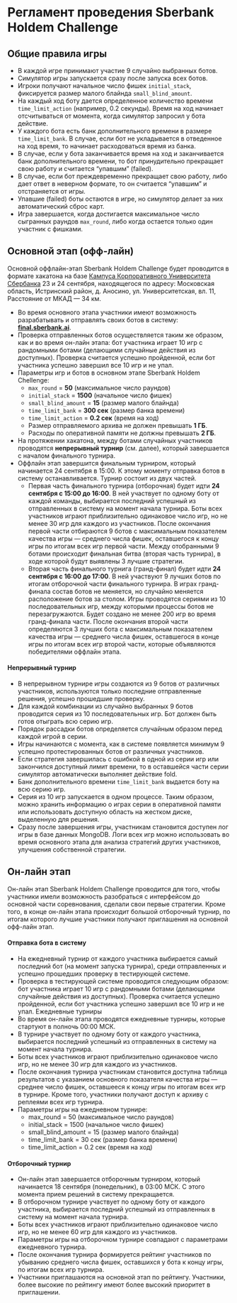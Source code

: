 # Регламент проведения Sberbank Holdem Challenge

## Общие правила игры

- В каждой игре принимают участие 9 случайно выбранных ботов.
- Симулятор игры запускается сразу после запуска всех ботов.
- Игроки получают начальное число фишек `initial_stack`, фиксируется размер малого блайнда `small_blind_amount`.
- На каждый ход боту дается определенное количество времени `time_limit_action` (например, 0.2 секунды). Время на ход начинает отсчитываться от момента, когда симулятор запросил у бота действие.
- У каждого бота есть банк дополнительного времени в размере `time_limit_bank`. В случае, если бот не укладывается в отведенное на ход время, то начинает расходоваться время из банка.
- В случае, если у бота заканчивается время на ход и заканчивается банк дополнительного времени, то бот принудительно прекращает свою работу и считается “упавшим” (failed).
- В случае, если бот преждевременно прекращает свою работу, либо дает ответ в неверном формате, то он считается “упавшим” и отстраняется от игры.
- Упавшие (failed) боты остаются в игре, но симулятор делает за них автоматический сброс карт.
- Игра завершается, когда достигается максимальное число сыгранных раундов `max_round`, либо когда остается только один участник с фишками.

## Основной этап (офф-лайн)

Основной оффлайн-этап Sberbank Holdem Challenge будет проводится в формате хакатона на базе [Кампуса Корпоративного Университета Сбербанка](http://www.sberbank-university.ru/ru/campus/) 23 и 24 сентября, находящегося по адресу: Московская область, Истринский район, д. Аносино, ул. Университетская, вл. 11, Расстояние от МКАД — 34 км. 

- Во время основного этапа участники имеют возможность разрабатывать и отправлять своих ботов в систему: [**final.sberbank.ai**](https://final.sberbank.ai).
- Проверка отправленных ботов осуществляется таким же образом, как и во время он-лайн этапа: бот участника играет 10 игр с рандомными ботами (делающими случайные действия из доступных). Проверка считается успешно пройденной, если бот участника успешно завершил все 10 игр и не упал.
- Параметры игр и ботов в основном этапе Sberbank Holdem Chellenge:
  - `max_round` = **50** (максимальное число раундов)
  - `initial_stack` = **1500** (начальное число фишек)
  - `small_blind_amount` = **15** (размер малого блайнда)
  - `time_limit_bank` = **300 сек** (размер банка времени)
  - `time_limit_action` = **0.2 сек** (время на ход)
  - Размер отправляемого архива не должен превышать 	**1 ГБ**.
  - Расходы по оперативной памяти не должны превышать **2 ГБ**.
- На протяжении хакатона, между ботами случайных участников проводятся **непрерывный турнир** (см. далее), который завершается с началом финального турнира.
- Оффлайн этап завершится финальным турниром, который начинается 24 сентября в 15:00. К этому моменту отправка ботов в систему останавливается. Турнир состоит из двух частей.
  - Первая часть финального турнира (отборочная) будет идти **24 сентября с 15:00 до 16:00**. В ней участвует по одному боту от каждой команды, выбирается последний успешный из отправленных в систему на момент начала турнира. Боты всех участников играют приблизительно одинаковое число игр, но не менее 30 игр для каждого из участников. После окончания первой части отбираются 9 ботов с максимальным показателем качества игры — среднего числа фишек, оставшегося к концу игры по итогам всех игр первой части. Между отобранными 9 ботами происходит финальная битва (вторая часть турнира), в ходе которой будут выявлены 3 лучшие стратегии.
  - Вторая часть финального турнига (гранд-финал) будет идти **24 сентября с 16:00 до 17:00**. В ней участвуют 9 лучших ботов по итогам отборочной части финального турнира. В играх гранд-финала состав ботов не меняется, но случайно меняется расположение ботов за столом. Игры проводятся сериями из 10 последовательных игр, между которыми процессы ботов не перезагружаются. Будет создано не менее 200 игр во время гранд-финала части. После окончания второй части определяются 3 лучших бота с максимальным показателем качества игры — среднего числа фишек, оставшегося в конце игры по итогам всех игр второй части, которые объявляются победителями оффлайн этапа.
 

#### Непрерывный турнир
- В непрерывном турнире игры создаются из 9 ботов от различных участников, используются только последние отправленные решения, успешно прошедшие проверку.
- Для каждой комбинации из случайно выбранных 9 ботов проводится серия из 10 последовательных игр. Бот должен быть готов отыграть всю серию игр. 
- Порядок рассадки ботов определяется случайным образом перед каждой игрой в серии.
- Игры начинаются с момента, как в системе появляется минимум 9 успешно протестированных ботов от различных участников.
- Если стратегия завершилась с ошибкой в одной из серии игр или закончился доступный лимит времени, то в оставшейся части серии симулятор автоматически выполняет действие fold.
- Банк дополнительного времени `time_limit_bank` выдается боту на всю серию игр.
- Серия из 10 игр запускается в одном процессе. Таким образом, можно хранить информацию о играх серии в оперативной памяти или использовать доступную область на жестком диске, выделенную для решения.
- Сразу после завершения игры, участникам становится доступен лог игры в базе данных MongoDB. Логи всех игр можно использовать во время основного этапа для анализа стратегий других участников, улучшения собственной стратегии.


## Он-лайн этап

Он-лайн этап Sberbank Holdem Challenge проводится для того, чтобы участники имели возможность разобраться с интерфейсом до основной части соревнования, сделали свои первые стратегии. Кроме того, в конце он-лайн этапа происходит большой отборочный турнир, по итогам которого лучшие участники получают приглашения на основной офф-лайн этап.

#### Отправка бота в систему

- На ежедневный турнир от каждого участника выбирается самый последний бот (на момент запуска турнира), среди отправленных и успешно прошедших проверку в тестирующей системе.
- Проверка в тестирующей системе проводится следующим образом: бот участника играет 10 игр с рандомными ботами (делающими случайные действия из доступных). Проверка считается успешно пройденной, если бот участника успешно завершил все 10 игр и не упал.
Ежедневные турниры
- Во время он-лайн этапа проводятся ежедневные турниры, которые стартуют в полночь 00:00 МСК.
- В турнире участвует по одному боту от каждого участника, выбирается последний успешный из отправленных в систему на момент начала турнира.
- Боты всех участников играют приблизительно одинаковое число игр, но не менее 30 игр для каждого из участников.
- После окончания турнира участникам становится доступна таблица результатов с указанием основного показателя качества игры — среднее число фишек, оставшееся к концу игры по итогам всех игр в турнире. Кроме того, участники получают доступ к архиву с реплеями всех игр турнира.
- Параметры игры на ежедневном турнире:
  - max_round = 50 (максимальное число раундов)
  - initial_stack = 1500 (начальное число фишек)
  - small_blind_amount = 15 (размер малого блайнда)
  - time_limit_bank = 30 сек (размер банка времени)
  - time_limit_action = 0.2 сек (время на ход)

#### Отборочный турнир

- Он-лайн этап завершается отборочным турниром, который начинается 18 сентября (понедельник), в 03:00 МСК. С этого момента прием решений в систему прекращается.
- В отборочном турнире участвует по одному боту от каждого участника, выбирается последний успешный из отправленных в систему на момент начала турнира.
- Боты всех участников играют приблизительно одинаковое число игр, но не менее 60 игр для каждого из участников.
- Параметры игры на отборочном турнире совпадают с параметрами ежедневного турнира.
- После окончания турнира формируется рейтинг участников по убыванию среднего числа фишек, оставшихся у бота к концу игры, по итогам всех игр турнира.
- Участники приглашаются на основной этап по рейтингу. Участники, более высокие по рейтингу имеют более высокий приоритет в приглашении.
